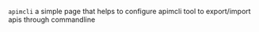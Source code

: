 `apimcli` a simple page that helps to configure apimcli tool to export/import apis through commandline
